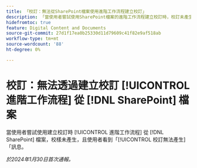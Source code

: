 ```yaml
---
title: 「校訂：無法從SharePoint檔案使用進階工作流程建立校訂」
description: 「當使用者嘗試使用SharePoint檔案的進階工作流程建立校訂時，校訂未產生，且使用者看到「校訂未能產生訊息」。」
hidefromtoc: true
feature: Digital Content and Documents
source-git-commit: 27d1f17ea0b25330d11d79609c41f82e9af518ab
workflow-type: tm+mt
source-wordcount: '88'
ht-degree: 0%

---
```



# 校訂：無法透過建立校訂 [!UICONTROL 進階工作流程] 從 [!DNL SharePoint] 檔案

當使用者嘗試使用建立校訂時 [!UICONTROL 進階工作流程] 從 [!DNL SharePoint] 檔案，校樣未產生，且使用者看到「[!UICONTROL 校訂無法產生]「訊息。

_於2024年1月30日首次通報。_
